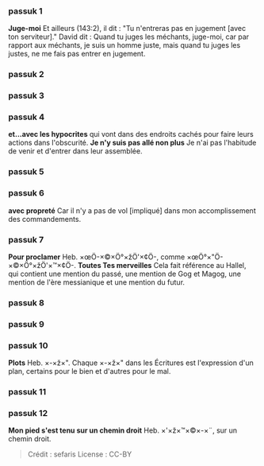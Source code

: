 
### passuk 1
<b>Juge-moi</b> Et ailleurs (143:2), il dit : "Tu n'entreras pas en jugement [avec ton serviteur]." David dit : Quand tu juges les méchants, juge-moi, car par rapport aux méchants, je suis un homme juste, mais quand tu juges les justes, ne me fais pas entrer en jugement.

### passuk 2

### passuk 3

### passuk 4
<b>et...avec les hypocrites</b> qui vont dans des endroits cachés pour faire leurs actions dans l'obscurité.
<b>Je n'y suis pas allé non plus</b> Je n'ai pas l'habitude de venir et d'entrer dans leur assemblée.

### passuk 5

### passuk 6
<b>avec propreté</b> Car il n'y a pas de vol [impliqué] dans mon accomplissement des commandements.

### passuk 7
<b>Pour proclamer</b> Heb. ×œÖ-×©×Ö°×žÖ'×¢Ö-, comme ×œÖ°×"Ö-×©×Ö°×žÖ'×™×¢Ö-.
<b>Toutes Tes merveilles</b> Cela fait référence au Hallel, qui contient une mention du passé, une mention de Gog et Magog, une mention de l'ère messianique et une mention du futur.

### passuk 8

### passuk 9

### passuk 10
<b>Plots</b> Heb. ×-×ž×". Chaque ×-×ž×" dans les Écritures est l'expression d'un plan, certains pour le bien et d'autres pour le mal.

### passuk 11

### passuk 12
<b>Mon pied s'est tenu sur un chemin droit</b> Heb. ×'×ž×™×©×-×¨, sur un chemin droit.

>Crédit : sefaris
>License : CC-BY
